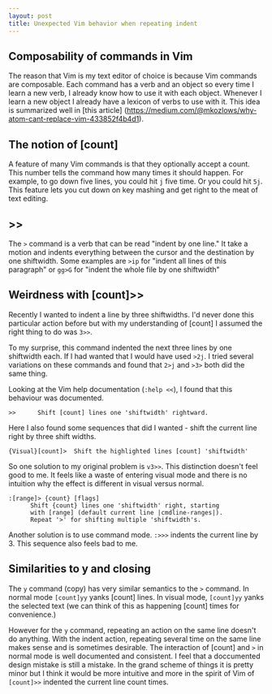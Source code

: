 ```yaml
---
layout: post
title: Unexpected Vim behavior when repeating indent
---
```


## Composability of commands in Vim

The reason that Vim is my text editor of choice is because Vim commands are
composable. Each command has a verb and an object so every time I learn a new
verb, I already know how to use it with each object. Whenever I learn a new
object I already have a lexicon of verbs to use with it. This idea is summarized
well in [this article]
(https://medium.com/@mkozlows/why-atom-cant-replace-vim-433852f4b4d1).

## The notion of [count]

A feature of many Vim commands is that they optionally accept a count. This
number tells the command how many times it should happen. For example, to go
down five lines, you could hit `j` five time. Or you could hit `5j`. This
feature lets you cut down on key mashing and get right to the meat of text
editing.

## >> 

The `>` command is a verb that can be read "indent by one line." It take a
motion and indents everything between the cursor and the destination by one
shiftwidth. Some examples are `>ip` for "indent all lines of this paragraph" or
`gg>G` for "indent the whole file by one shiftwidth"

## Weirdness with [count]>>

Recently I wanted to indent a line by three shiftwidths. I'd never done this
particular action before but with my understanding of [count] I assumed the
right thing to do was `3>>`.

To my surprise, this command indented the next three lines by one shiftwidth
each. If I had wanted that I would have used `>2j`. I tried several variations
on these commands and found that `2>j` and `>3>` both did the same thing.

Looking at the Vim help documentation (`:help <<`), I found that this behaviour
was documented. 

`>>      Shift [count] lines one 'shiftwidth' rightward.`

Here I also found some sequences that did I wanted - shift the current line
right by three shift widths.

`{Visual}[count]>  Shift the highlighted lines [count] 'shiftwidth'`

So one solution to my original problem is `v3>>`. This distinction doesn't feel
good to me. It feels like a waste of entering visual mode and there is no
intuition why the effect is different in visual versus normal.

```
:[range]> {count} [flags]
      Shift {count} lines one 'shiftwidth' right, starting
      with [range] (default current line |cmdline-ranges|).
      Repeat '>' for shifting multiple 'shiftwidth's.
```

Another solution is to use command mode. `:>>>` indents the current line by 3.
This sequence also feels bad to me. 

## Similarities to y and closing

The `y` command (copy) has very similar semantics to the `>` command. In normal
mode `[count]yy` yanks [count] lines. In visual mode, `[count]yy` yanks the
selected text (we can think of this as happening [count] times for convenience.) 

However for the `y` command, repeating an action on the same line doesn't do
anything.  With the indent action, repeating several time on the same line makes
sense and is sometimes desirable. The interaction of [count] and `>` in normal
mode is well documented and consistent. I feel that a doccumented design mistake
is still a mistake. In the grand scheme of things it is pretty minor but I think
it would be more intuitive and more in the spirit of Vim of `[count]>>` indented
the current line count times.
